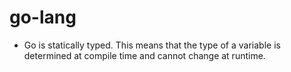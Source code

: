 # go-lang

<!-- 
 go-lang git:(main) ✗ nodemon --exec go run main.go --ext go
 -->

-  Go is statically typed. This means that the type of a variable is determined at compile time and cannot change at runtime.